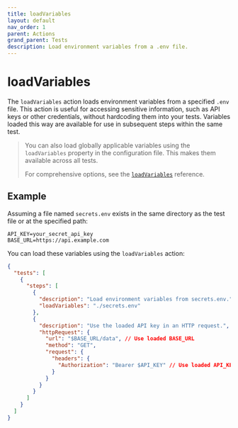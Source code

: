 ```yaml
---
title: loadVariables
layout: default
nav_order: 1
parent: Actions
grand_parent: Tests
description: Load environment variables from a .env file.
---
```


# loadVariables

The `loadVariables` action loads environment variables from a specified `.env` file. This action is useful for accessing sensitive information, such as API keys or other credentials, without hardcoding them into your tests. Variables loaded this way are available for use in subsequent steps within the same test.

> You can also load globally applicable variables using the `loadVariables` property in the configuration file. This makes them available across all tests.
>
> For comprehensive options, see the [`loadVariables`](/docs/references/schemas/loadvariables) reference.

## Example

Assuming a file named `secrets.env` exists in the same directory as the test file or at the specified path:

```env title="secrets.env"
API_KEY=your_secret_api_key
BASE_URL=https://api.example.com
```

You can load these variables using the `loadVariables` action:

```json
{
  "tests": [
    {
      "steps": [
        {
          "description": "Load environment variables from secrets.env.",
          "loadVariables": "./secrets.env"
        },
        {
          "description": "Use the loaded API key in an HTTP request.",
          "httpRequest": {
            "url": "$BASE_URL/data", // Use loaded BASE_URL
            "method": "GET",
            "request": {
              "headers": {
                "Authorization": "Bearer $API_KEY" // Use loaded API_KEY
              }
            }
          }
        }
      ]
    }
  ]
}
```
